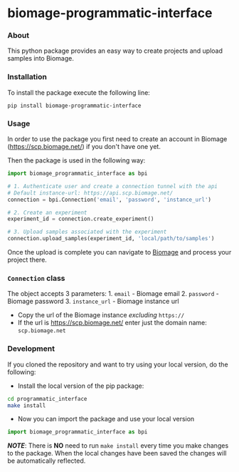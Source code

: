 # biomage-programmatic-interface


### About
This python package provides an easy way to create projects and upload samples into Biomage.

### Installation
To install the package execute the following line:

`pip install biomage-programmatic-interface`

### Usage
In order to use the package you first need to create an account in Biomage (https://scp.biomage.net/) if you don't have one yet.

Then the package is used in the following way:

```python
import biomage_programmatic_interface as bpi

# 1. Authenticate user and create a connection tunnel with the api
# Default instance-url: https://api.scp.biomage.net/
connection = bpi.Connection('email', 'password', 'instance_url')

# 2. Create an experiment
experiment_id = connection.create_experiment()

# 3. Upload samples associated with the experiment
connection.upload_samples(experiment_id, 'local/path/to/samples')
```

Once the upload is complete you can navigate to [Biomage](https://scp.biomage.net/) and process your project there.

### `Connection` class

The object accepts 3 parameters:
    1. `email` - Biomage email
    2. `password` - Biomage password
    3. `instance_url` - Biomage instance url

- Copy the url of the Biomage instance *excluding* `https://`
- If the url is https://scp.biomage.net/ enter just the domain name: `scp.biomage.net`

### Development

If you cloned the repository and want to try using your local version, do the following:

- Install the local version of the pip package:
```bash
cd programmatic_interface
make install
```

- Now you can import the package and use your local version

```python
import biomage_programmatic_interface as bpi
```

***NOTE***: There is **NO** need to run `make install` every time you make changes to the package. When the local changes have been saved the changes will be automatically reflected.